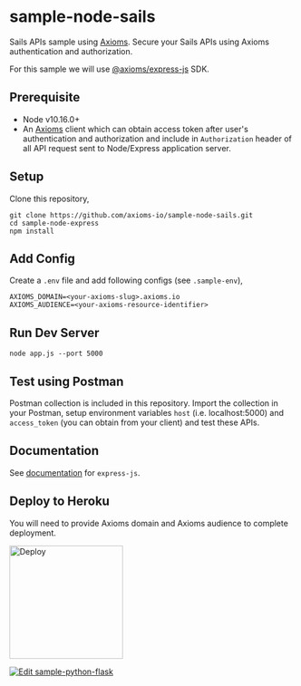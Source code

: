 # sample-node-sails
Sails APIs sample using [Axioms](https://axioms.io). Secure your Sails APIs using Axioms authentication and authorization.

For this sample we will use [@axioms/express-js](https://github.com/axioms-io/express-js) SDK.

## Prerequisite

* Node v10.16.0+
* An [Axioms](https://axioms.io) client which can obtain access token after user's authentication and authorization and include in `Authorization` header of all API request sent to Node/Express application server.

## Setup
Clone this repository,

```
git clone https://github.com/axioms-io/sample-node-sails.git
cd sample-node-express
npm install
```

## Add Config
Create a `.env` file and add following configs (see `.sample-env`),

```
AXIOMS_DOMAIN=<your-axioms-slug>.axioms.io
AXIOMS_AUDIENCE=<your-axioms-resource-identifier>
```

## Run Dev Server

```
node app.js --port 5000
```

## Test using Postman
Postman collection is included in this repository. Import the collection in your Postman, setup environment variables `host` (i.e. localhost:5000) and `access_token` (you can obtain from your client) and test these APIs.

## Documentation
See [documentation](https://developer.axioms.io/docs/sdks-samples/use-with-apis/nodejs/sails-apis) for `express-js`.

## Deploy to Heroku
You will need to provide Axioms domain and Axioms audience to complete deployment.

<a href="https://heroku.com/deploy?template=https://github.com/axioms-io/sample-node-sails">
  <img src="https://www.herokucdn.com/deploy/button.svg" alt="Deploy" width="200px">
</a>

[![Edit sample-python-flask](https://codesandbox.io/static/img/play-codesandbox.svg)](https://codesandbox.io/s/github/axioms-io/sample-node-sails/tree/master/?fontsize=14&hidenavigation=1&theme=light)